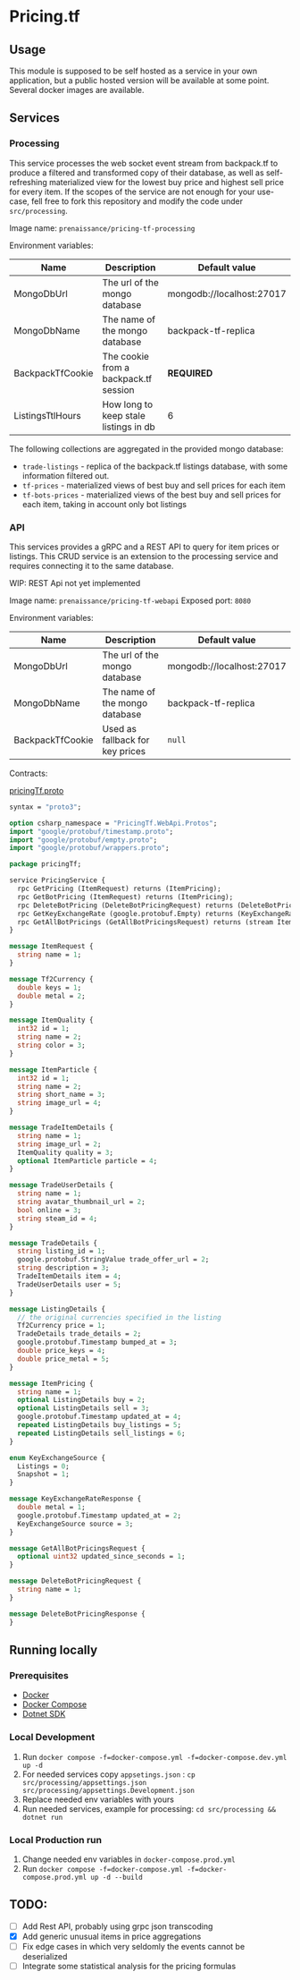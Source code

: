 # Pricing.tf

## Usage

This module is supposed to be self hosted as a service in your own application, but a public hosted version will be available at some point. Several docker images are available.

## Services

### Processing

This service processes the web socket event stream from backpack.tf to produce a filtered and transformed copy of their database, as well as self-refreshing materialized view for the lowest buy price and highest sell price for every item.
If the scopes of the service are not enough for your use-case, fell free to fork this repository and modify the code under `src/processing`.

Image name: `prenaissance/pricing-tf-processing`

Environment variables:

| Name             | Description                           | Default value             |
| ---------------- | ------------------------------------- | ------------------------- |
| MongoDbUrl       | The url of the mongo database         | mongodb://localhost:27017 |
| MongoDbName      | The name of the mongo database        | backpack-tf-replica       |
| BackpackTfCookie | The cookie from a backpack.tf session | **REQUIRED**              |
| ListingsTtlHours | How long to keep stale listings in db | 6                         |

The following collections are aggregated in the provided mongo database:

- `trade-listings` - replica of the backpack.tf listings database, with some information filtered out.
- `tf-prices` - materialized views of best buy and sell prices for each item
- `tf-bots-prices` - materialized views of the best buy and sell prices for each item, taking in account only bot listings

### API

This services provides a gRPC and a REST API to query for item prices or listings. This CRUD service is an extension to the processing service and requires connecting it to the same database.

WIP: REST Api not yet implemented

Image name: `prenaissance/pricing-tf-webapi` Exposed port: `8080`

Environment variables:

| Name             | Description                     | Default value             |
| ---------------- | ------------------------------- | ------------------------- |
| MongoDbUrl       | The url of the mongo database   | mongodb://localhost:27017 |
| MongoDbName      | The name of the mongo database  | backpack-tf-replica       |
| BackpackTfCookie | Used as fallback for key prices | `null`                    |

Contracts:

[pricingTf.proto](src/webapi/Protos/pricingTf.proto)

```protobuf
syntax = "proto3";

option csharp_namespace = "PricingTf.WebApi.Protos";
import "google/protobuf/timestamp.proto";
import "google/protobuf/empty.proto";
import "google/protobuf/wrappers.proto";

package pricingTf;

service PricingService {
  rpc GetPricing (ItemRequest) returns (ItemPricing);
  rpc GetBotPricing (ItemRequest) returns (ItemPricing);
  rpc DeleteBotPricing (DeleteBotPricingRequest) returns (DeleteBotPricingResponse);
  rpc GetKeyExchangeRate (google.protobuf.Empty) returns (KeyExchangeRateResponse);
  rpc GetAllBotPricings (GetAllBotPricingsRequest) returns (stream ItemPricing);
}

message ItemRequest {
  string name = 1;
}

message Tf2Currency {
  double keys = 1;
  double metal = 2;
}

message ItemQuality {
  int32 id = 1;
  string name = 2;
  string color = 3;
}

message ItemParticle {
  int32 id = 1;
  string name = 2;
  string short_name = 3;
  string image_url = 4;
}

message TradeItemDetails {
  string name = 1;
  string image_url = 2;
  ItemQuality quality = 3;
  optional ItemParticle particle = 4;
}

message TradeUserDetails {
  string name = 1;
  string avatar_thumbnail_url = 2;
  bool online = 3;
  string steam_id = 4;
}

message TradeDetails {
  string listing_id = 1;
  google.protobuf.StringValue trade_offer_url = 2;
  string description = 3;
  TradeItemDetails item = 4;
  TradeUserDetails user = 5;
}

message ListingDetails {
  // the original currencies specified in the listing
  Tf2Currency price = 1;
  TradeDetails trade_details = 2;
  google.protobuf.Timestamp bumped_at = 3;
  double price_keys = 4;
  double price_metal = 5;
}

message ItemPricing {
  string name = 1;
  optional ListingDetails buy = 2;
  optional ListingDetails sell = 3;
  google.protobuf.Timestamp updated_at = 4;
  repeated ListingDetails buy_listings = 5;
  repeated ListingDetails sell_listings = 6;
}

enum KeyExchangeSource {
  Listings = 0;
  Snapshot = 1;
}

message KeyExchangeRateResponse {
  double metal = 1;
  google.protobuf.Timestamp updated_at = 2;
  KeyExchangeSource source = 3;
}

message GetAllBotPricingsRequest {
  optional uint32 updated_since_seconds = 1;
}

message DeleteBotPricingRequest {
  string name = 1;
}

message DeleteBotPricingResponse {
}
```

## Running locally

### Prerequisites

- [Docker](https://docs.docker.com/get-docker/)
- [Docker Compose](https://docs.docker.com/compose/install/)
- [Dotnet SDK](https://dotnet.microsoft.com/download)

### Local Development

1. Run `docker compose -f=docker-compose.yml -f=docker-compose.dev.yml up -d`
2. For needed services copy `appsetings.json` : `cp src/processing/appsettings.json src/processing/appsettings.Development.json`
3. Replace needed env variables with yours
4. Run needed services, example for processing: `cd src/processing && dotnet run`

### Local Production run

1. Change needed env variables in `docker-compose.prod.yml`
2. Run `docker compose -f=docker-compose.yml -f=docker-compose.prod.yml up -d --build`

## TODO:

- [ ] Add Rest API, probably using grpc json transcoding
- [x] Add generic unusual items in price aggregations
- [ ] Fix edge cases in which very seldomly the events cannot be deserialized
- [ ] Integrate some statistical analysis for the pricing formulas
